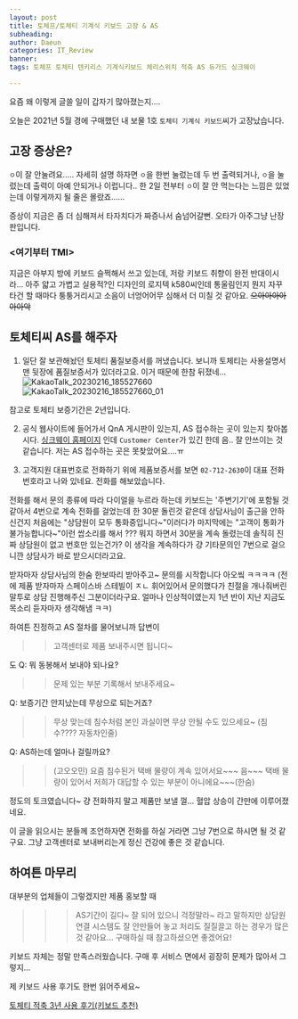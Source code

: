 ```yaml
---
layout: post
title: 토체프/토체티 기계식 키보드 고장 & AS
subheading: 
author: Daeun
categories: IT_Review
banner:
tags: 토체프 토체티 텐키리스 기계식키보드 체리스위치 적축 AS 듀가드 싱크웨이

---
```


요즘 왜 이렇게 글쓸 일이 갑자기 많아졌는지....

오늘은 2021년 5월 경에 구매했던 내 보물 1호 `토체티 기계식 키보드`씨가 고장났습니다.

## 고장 증상은?
`ㅇ`이 잘 안눌려요..... 자세히 설명 하자면 `ㅇ`을 한번 눌렀는데 두 번 출력되거나, `ㅇ`을 눌렀는데 출력이 아예 안되거나 이럽니다.. 한 2일 전부터 `ㅇ`이 잘 안 먹는다는 느낌은 있었는데 이렇게까지 될 줄은 몰랐죠......

증상이 지금은 좀 더 심해져서 타자치다가 짜증나서 숨넘어갈뻔. 오타가 아주그냥 난장판입니다. 

### <여기부터 TMI>

지금은 아부지 방에 키보드 슬쩍해서 쓰고 있는데, 저랑 키보드 취향이 완전 반대이시라... 
아주 얇고 가볍고 실용적?인 디자인의 로지텍 k580씨인데 통울림인지 뭔지 자꾸 타건 할 때마다 퉁퉁거리시고 소음이 너엉어어무 심해서 더 미칠 것 같아요. ~~으아아아아아아악~~

## 토체티씨 AS를 해주자
1. 일단 잘 보관해놨던 토체티 품질보증서를 꺼냈습니다.
보니까 토체티는 사용설명서 맨 뒷장에 품질보증서가 있더라고요. 이거 때문에 한참 뒤졌네...
![KakaoTalk_20230216_185527660](https://user-images.githubusercontent.com/79370538/219331893-8f8446fc-7f15-4386-9718-7f389a7c2953.jpg)
![KakaoTalk_20230216_185527660_01](https://user-images.githubusercontent.com/79370538/219331900-6154526c-02a4-4bd6-b9ba-bf100a2e94bd.jpg)

참고로 토체티 보증기간은 2년입니다.


2. 공식 웹사이트에 들어가서 QnA 게시판이 있는지, AS 접수하는 곳이 있는지 찾아봅시다.
[싱크웨이 홈페이지](http://www.thway.co.kr/) 인데 `Customer Center`가 있긴 한데 음.. 잘 안쓰이는 것 같습니다. 저는 AS 접수하는 곳은 못찾았어요....ㅠ

3. 고객지원 대표번호로 전화하기
위에 제품보증서를 보면 `02-712-2630`이 대표 전화번호라고 나와 있네요. 전화를 해보았습니다.

전화를 해서 문의 종류에 따라 다이얼을 누르라 하는데 키보드는 '주변기기'에 포함될 것 같아서 4번으로 계속 전화를 걸었는데 한 30분 돌린것 같은데 상담사님이 출근을 안하신건지 처음에는 "상담원이 모두 통화중입니다~"이러다가 마지막에는 "고객이 통화가 불가능합니다~"이런 쌉소리를 해서 ??? 뭐지 하면서 30분을 계속 돌렸는데 솔직히 진짜 상담원이 없고 번호만 있는건가? 이 생각을 계속하다가 걍 기타문의인 7번으로 걸으니깐 상담사가 바로 받으시더라고요. 

받자마자 상담사님의 한숨 한보따리 받아주고~ 문의를 시작합니다 아오앀 ㅋㅋㅋㅋ
(전에 제품 받자마자 스페이스바 스테빌이 ㅈㄴ 휘어있어서 문의했다가 친절을 개나줘버린 말투로 상담 진행해주신 그분이더라구요. 얼마나 인상적이였는지 1년 반이 지난 지금도 목소리 듣자마자 생각해냄 ㅋㅋ)

하여튼 진정하고 AS 절차를 물어보니까 답변이
>> 고객센터로 제품 보내주시면 됩니다~

도 Q: 뭐 동봉해서 보내야 되나요?
>> 문제 있는 부분 기록해서 보내주세요~

Q: 보증기간 안지났는데 무상으로 되는거죠?
>> 무상 맞는데 침수처럼 본인 과실이면 무상 안될 수도 있으세요~
(침수???? 자동차인줄)

Q: AS하는데 얼마나 걸릴까요?
>> (고오오민) 요즘 침수된거 택배 물량이 계속 있어서요~~~ 음~~~ 택배 물량이 있어서 저희가 대답할 수 있는 부분이 아니에요~~~(한숨)

정도의 토크였습니다~ 걍 전화하지 말고 제품만 보낼 껄... 혈압 상승이 간만에 이루어졌네요.

이 글을 읽으시는 분들께 조언하자면 전화를 하실 거라면 그냥 7번으로 하시면 될 것 같구요.
그냥 고객센터로 보내버리는게 정신 건강에 좋은 것 같습니다.

## 하여튼 마무리
대부분의 업체들이 그렇겠지만 제품 홍보할 때 
>>> AS기간이 길다~ 잘 되어 있으니 걱정말라~ 
라고 말하지만 상담원 연결 시스템도 잘 안만들어 놓고 처리도 질질끌고 하는 경우가 많은 것 같아요... 구매하실 때 참고하셨으면 좋겠어요!

키보드 자체는 정말 만족스러웠습니다. 
구매 후 서비스 면에서 굉장히 문제가 많아서 그렇지...

제 키보드 사용 후기도 한번 읽어주세요~

[토체티 적축 3년 사용 후기(키보드 추천)](https://daeunworld.kr/it_review/2022/12/11/%ED%86%A0%EC%B2%B4%ED%8B%B0_%EC%A0%81%EC%B6%95_3%EB%85%84_%EC%82%AC%EC%9A%A9_%ED%9B%84%EA%B8%B0.html)